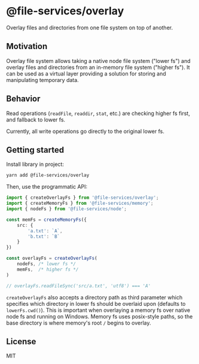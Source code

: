 # @file-services/overlay

Overlay files and directories from one file system on top of another.

## Motivation

Overlay file system allows taking a native node file system ("lower fs") and overlay files and directories from an in-memory file system ("higher fs"). It can be used as a virtual layer providing a solution for storing and manipulating temporary data.

## Behavior

Read operations (`readFile`, `readdir`, `stat`, etc.) are checking higher fs first, and fallback to lower fs.

Currently, all write operations go directly to the original lower fs.

## Getting started

Install library in project:
```sh
yarn add @file-services/overlay
```

Then, use the programmatic API:
```ts
import { createOverlayFs } from '@file-services/overlay';
import { createMemoryFs } from '@file-services/memory';
import { nodeFs } from '@file-services/node';

const memFs = createMemoryFs({
    src: {
        'a.txt': `A`,
        'b.txt': `B`
    }
})

const overlayFs = createOverlayFs(
    nodeFs, /* lower fs */
    memFs,  /* higher fs */
)

// overlayFs.readFileSync('src/a.txt', 'utf8') === 'A'

```

`createOverlayFs` also accepts a directory path as third parameter which specifies which directory in lower fs should be overlaid upon (defaults to `lowerFs.cwd()`). This is important when overlaying a memory fs over native node fs and running on Windows. Memory fs uses posix-style paths, so the base directory is where memory's root `/` begins to overlay.

## License

MIT

